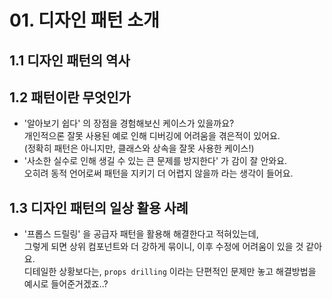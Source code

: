 # 01. 디자인 패턴 소개

## 1.1 디자인 패턴의 역사

## 1.2 패턴이란 무엇인가

- '알아보기 쉽다' 의 장점을 경험해보신 케이스가 있을까요? <br/>
  개인적으론 잘못 사용된 예로 인해 디버깅에 어려움을 겪은적이 있어요. <br/>
  (정확히 패턴은 아니지만, 클래스와 상속을 잘못 사용한 케이스!)
- '사소한 실수로 인해 생길 수 있는 큰 문제를 방지한다' 가 감이 잘 안와요. <br/>
  오히려 동적 언어로써 패턴을 지키기 더 어렵지 않을까 라는 생각이 들어요.

## 1.3 디자인 패턴의 일상 활용 사례

- '프롭스 드릴링' 을 공급자 패턴을 활용해 해결한다고 적혀있는데, <br/>
  그렇게 되면 상위 컴포넌트와 더 강하게 묶이니, 이후 수정에 어려움이 있을 것 같아요. <br/>
  디테일한 상황보다는, `props drilling` 이라는 단편적인 문제만 놓고 해결방법을 예시로 들어준거겠죠..?
